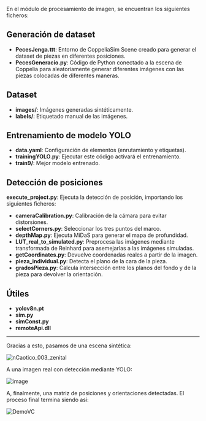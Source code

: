 En el módulo de procesamiento de imagen, se encuentran los siguientes ficheros:

## Generación de dataset
- **PecesJenga.ttt**: Entorno de CoppeliaSim Scene creado para generar el dataset de piezas en diferentes posiciones.
- **PecesGeneracio.py**: Código de Python conectado a la escena de Coppelia para aleatoriamente generar diferentes imágenes con las piezas colocadas de diferentes maneras.

## Dataset
- **images/**: Imágenes generadas sintéticamente.
- **labels/**: Etiquetado manual de las imágenes.

## Entrenamiento de modelo YOLO
- **data.yaml**: Configuración de elementos (enrutamiento y etiquetas).
- **trainingYOLO.py**: Ejecutar este código activará el entrenamiento.
- **train9/**: Mejor modelo entrenado.

## Detección de posiciones

**execute_project.py**: Ejecuta la detección de posición, importando los siguientes ficheros:
- **cameraCalibration.py**: Calibración de la cámara para evitar distorsiones.
- **selectCorners.py**: Seleccionar los tres puntos del marco.
- **depthMap.py**: Ejecuta MiDaS para generar el mapa de profundidad.
- **LUT_real_to_simulated.py**: Preprocesa las imágenes mediante transformada de Reinhard para asemejarlas a las imágenes simuladas.
- **getCoordinates.py**: Devuelve coordenadas reales a partir de la imagen.
- **pieza_individual.py**: Detecta el plano de la cara de la pieza.
- **gradosPieza.py**: Calcula intersección entre los planos del fondo y de la pieza para devolver la orientación.

## Útiles
- **yolov8n.pt**
- **sim.py**
- **simConst.py**
- **remoteApi.dll**

***

Gracias a esto, pasamos de una escena sintética:

![nCaotico_003_zenital](https://github.com/user-attachments/assets/c1cbef52-c1a5-43e3-bc7d-5f44e0726a3e)

A una imagen real con detección mediante YOLO:

![image](https://github.com/user-attachments/assets/84c5aa96-c6b5-424f-8621-bda54f4f6bcc)

A, finalmente, una matriz de posiciones y orientaciones detectadas. El proceso final termina siendo así:

![DemoVC](https://github.com/user-attachments/assets/a2b6ef13-378e-4f7f-bd40-97c9095b6ff8)

